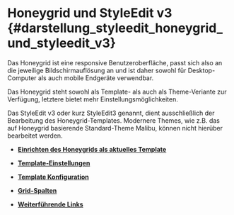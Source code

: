 # Honeygrid und StyleEdit v3 {#darstellung_styleedit_honeygrid_und_styleedit_v3}

Das Honeygrid ist eine responsive Benutzeroberfläche, passt sich also an die jeweilige Bildschirmauflösung an und ist daher sowohl für Desktop-Computer als auch mobile Endgeräte verwendbar.

Das Honeygrid steht sowohl als Template- als auch als Theme-Veriante zur Verfügung, letztere bietet mehr Einstellungsmöglichkeiten.

Das StyleEdit v3 oder kurz StyleEdit3 genannt, dient ausschließlich der Bearbeitung des Honeygrid-Templates. Modernere Themes, wie z.B. das auf Honeygrid basierende Standard-Theme Malibu, können nicht hierüber bearbeitet werden.

-   **[Einrichten des Honeygrids als aktuelles Template](10_2_1_Einrichten_des_Honeygrids_als_aktuelles_Template.md)**  

-   **[Template-Einstellungen](10_2_2_Template_Einstellungen.md)**  

-   **[Template Konfiguration](10_2_3_Template_Konfiguration.md)**  

-   **[Grid-Spalten](10_2_4_Grid_Spalten.md)**  

-   **[Weiterführende Links](10_2_5_Weiterfuehrende_Links.md)**  




